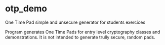 # otp_demo
One Time Pad simple and unsecure generator for students exercices

Program generates One Time Pads for entry level cryptography classes and demonstrations.
It is not intended to generate trully secure, random pads.
